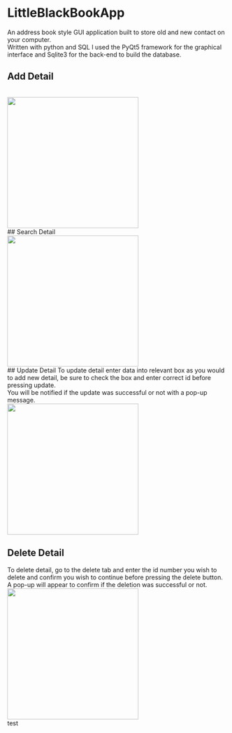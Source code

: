 # LittleBlackBookApp
An address book style GUI application built to store old and new contact on your computer.
<br/>
Written with python and SQL I used the PyQt5 framework for the graphical interface and Sqlite3 for the back-end to build the database.
<br/>
## Add Detail
<br/>
<img src="https://github.com/karlduggan/LittleBlackBookApp/blob/master/gif_sample/show_add.gif" width="300" height="300">
<br/>
## Search Detail
<br/>
<img src="https://github.com/karlduggan/LittleBlackBookApp/blob/master/gif_sample/show_search.gif" width="300" height="300">
<br/>
## Update Detail
To update detail enter data into relevant box as you would to add new detail, be sure to check the box and enter correct id before pressing update.<br/>
You will be notified if the update was successful or not with a pop-up message.
<br/>
<img src="https://github.com/karlduggan/LittleBlackBookApp/blob/master/gif_sample/show_update.gif" width="300" height="300">


## Delete Detail
To delete detail, go to the delete tab and enter the id number you wish to delete and confirm you wish to continue before pressing the delete button.<br/>
A pop-up will appear to confirm if the deletion was successful or not.
<br/>
<img src="https://github.com/karlduggan/LittleBlackBookApp/blob/master/gif_sample/show_delete.gif" width="300" height="300">
<br/>
test
